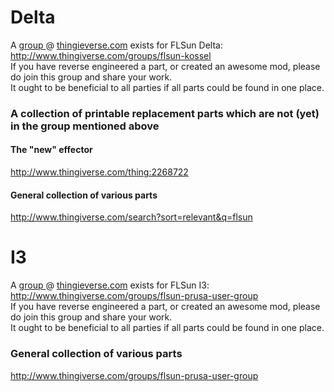# Delta
A [group ](http://www.thingiverse.com/groups/flsun-kossel)@ [thingieverse.com](http://www.thingiverse.com/) exists for FLSun Delta: http://www.thingiverse.com/groups/flsun-kossel  
If you have reverse engineered a part, or created an awesome mod, please do join this group and share your work.  
It ought to be beneficial to all parties if all parts could be found in one place.

### A collection of printable replacement parts which are not (yet) in the group mentioned above

#### The "new" effector
http://www.thingiverse.com/thing:2268722

#### General collection of various parts
http://www.thingiverse.com/search?sort=relevant&q=flsun

# I3
A [group ](http://www.thingiverse.com/groups/flsun-prusa-user-group)@ [thingieverse.com](http://www.thingiverse.com/) exists for FLSun I3: http://www.thingiverse.com/groups/flsun-prusa-user-group  
If you have reverse engineered a part, or created an awesome mod, please do join this group and share your work.  
It ought to be beneficial to all parties if all parts could be found in one place.

### General collection of various parts
http://www.thingiverse.com/groups/flsun-prusa-user-group